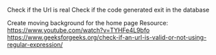 Check if the Url is real
Check if the code generated exit in the database

Create moving background for the home page
Resource: 
    https://www.youtube.com/watch?v=TYHFe4L9bfo
    https://www.geeksforgeeks.org/check-if-an-url-is-valid-or-not-using-regular-expression/